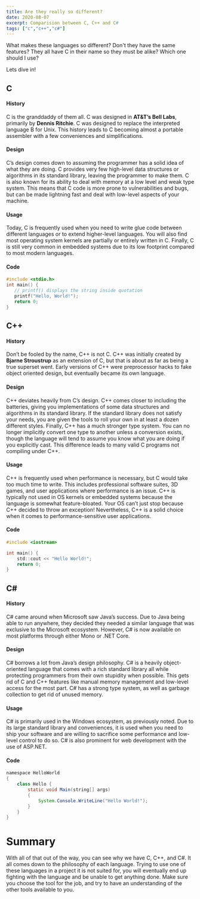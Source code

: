 ```yaml
---
title: Are they really so different?
date: 2020-08-07
excerpt: Comparision between C, C++ and C#
tags: ["c","c++","c#"]
---
```


What makes these languages so different? Don't they have the same features?
They all have C in their name so they must be alike? Which one should I use? 

Lets dive in!

## C

#### History
C is the granddaddy of them all. C was designed in **AT&T’s Bell Labs**,
primarily by **Dennis Ritchie**. C was designed
to replace the interpreted language B for Unix. This history leads to
C becoming almost a portable assembler with a few conveniences and
simplifications.

#### Design
C’s design comes down to assuming the programmer has a solid idea of what they
are doing. C provides very few high-level data structures or algorithms in its
standard library, leaving the programmer to make them. C is also known for its
ability to deal with memory at a low level and weak type system. This means
that C code is more prone to vulnerabilities and bugs, but can be made
lightning fast and deal with low-level aspects of your machine.

#### Usage
Today, C is frequently used when you need to write glue code between different
languages or to extend higher-level languages. You will also find most
operating system kernels are partially or entirely written in C. Finally, C is
still very common in embedded systems due to its low footprint compared to most
modern languages.

#### Code

```c
#include <stdio.h>
int main() {
   // printf() displays the string inside quotation
   printf("Hello, World!");
   return 0;
}
```

## C++

#### History
Don’t be fooled by the name, C++ is not C. C++ was initially created by **Bjarne
Stroustrup** as an extension of C, but that is about as far as being a true
superset went. Early versions of C++ were preprocessor hacks to fake object
oriented design, but eventually became its own language.

#### Design
C++ deviates heavily from C’s design. C++ comes closer to including the
batteries, giving you implementations of some data structures and algorithms in
its standard library. If the standard library does not satisfy your needs, you
are given the tools to roll your own in at least a dozen different styles.
Finally, C++ has a much stronger type system. You can no longer implicitly
convert one type to another unless a conversion exists, though the language
will tend to assume you know what you are doing if you explicitly cast. This
difference leads to many valid C programs not compiling under C++.

#### Usage
C++ is frequently used when performance is necessary, but C would take too much
time to write. This includes professional software suites, 3D games, and user
applications where performance is an issue. C++ is typically not used in OS
kernels or embedded systems because the language is somewhat feature-bloated.
Your OS can’t just stop because C++ decided to throw an exception!
Nevertheless, C++ is a solid choice when it comes to performance-sensitive user
applications.

#### Code

```c
#include <iostream>

int main() {
    std::cout << "Hello World!";
    return 0;
}
```

## C#

#### History
C# came around when Microsoft saw Java’s success. Due to Java being able to run
anywhere, they decided they needed a similar language that was exclusive to the
Microsoft ecosystem. However, C# is now available on most platforms through
either Mono or .NET Core.

#### Design
C# borrows a lot from Java’s design philosophy. C# is a heavily object-oriented
language that comes with a rich standard library all while protecting
programmers from their own stupidity when possible. This gets rid of C and C++
features like manual memory management and low-level access for the most part.
C# has a strong type system, as well as garbage collection to get rid of unused
memory.

#### Usage
C# is primarily used in the Windows ecosystem, as previously noted. Due to its
large standard library and conveniences, it is used when you need to ship your
software and are willing to sacrifice some performance and low-level control to
do so. C# is also prominent for web development with the use of ASP.NET.

#### Code

```java
namespace HelloWorld
{
    class Hello {         
        static void Main(string[] args)
        {
            System.Console.WriteLine("Hello World!");
        }
    }
}
```

# Summary
With all of that out of the way, you can see why we have C, C++, and C#. It all
comes down to the philosophy of each language. Trying to use one of these
languages in a project it is not suited for, you will eventually end up
fighting with the language and be unable to get anything done. Make sure you
choose the tool for the job, and try to have an understanding of the other
tools available to you.


